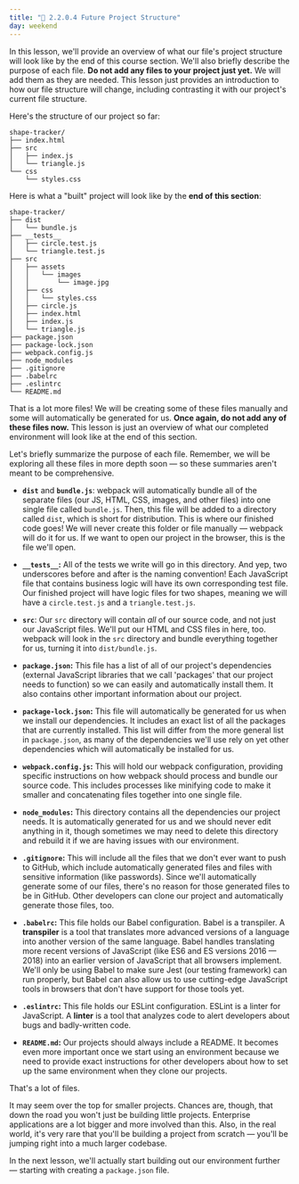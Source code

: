```yaml
---
title: "📓 2.2.0.4 Future Project Structure"
day: weekend
---
```


In this lesson, we'll provide an overview of what our file's project structure will look like by the end of this course section. We'll also briefly describe the purpose of each file. **Do not add any files to your project just yet.** We will add them as they are needed. This lesson just provides an introduction to how our file structure will change, including contrasting it with our project's current file structure.

Here's the structure of our project so far:

```
shape-tracker/
├── index.html
├── src
│   ├── index.js
│   └── triangle.js
└── css
    └── styles.css
```

Here is what a "built" project will look like by the **end of this section**:

```
shape-tracker/
├── dist
│   └── bundle.js
├── __tests__
│   ├── circle.test.js
│   └── triangle.test.js
├── src
│   ├── assets
│   │   └── images  
│   │       └── image.jpg   
│   ├── css
│   │   └── styles.css    
│   ├── circle.js
│   ├── index.html
│   ├── index.js
│   └── triangle.js  
├── package.json
├── package-lock.json
├── webpack.config.js
├── node_modules
├── .gitignore
├── .babelrc
├── .eslintrc
└── README.md
```

That is a lot more files! We will be creating some of these files manually and some will automatically be generated for us. **Once again, do not add any of these files now.** This lesson is just an overview of what our completed environment will look like at the end of this section.

Let's briefly summarize the purpose of each file. Remember, we will be exploring all these files in more depth soon — so these summaries aren't meant to be comprehensive.

* **`dist`** and **`bundle.js`**: webpack will automatically bundle all of the separate files (our JS, HTML, CSS, images, and other files) into one single file called `bundle.js`. Then, this file will be added to a directory called `dist`, which is short for distribution. This is where our finished code goes! We will never create this folder or file manually — webpack will do it for us. If we want to open our project in the browser, this is the file we'll open.

* **`__tests__`:** All of the tests we write will go in this directory. And yep, two underscores before and after is the naming convention! Each JavaScript file that contains business logic will have its own corresponding test file. Our finished project will have logic files for two shapes, meaning we will have a `circle.test.js` and a `triangle.test.js`.

* **`src`**: Our `src` directory will contain _all_ of our source code, and not just our JavaScript files. We'll put our HTML and CSS files in here, too. webpack will look in the `src` directory and bundle everything together for us, turning it into `dist/bundle.js`.

* **`package.json`:** This file has a list of all of our project's dependencies (external JavaScript libraries that we call 'packages' that our project needs to function) so we can easily and automatically install them. It also contains other important information about our project.

* **`package-lock.json`:** This file will automatically be generated for us when we install our dependencies. It includes an exact list of all the packages that are currently installed. This list will differ from the more general list in `package.json`, as many of the dependencies we'll use rely on yet other dependencies which will automatically be installed for us.

* **`webpack.config.js`:** This will hold our webpack configuration, providing specific instructions on how webpack should process and bundle our source code. This includes processes like minifying code to make it smaller and concatenating files together into one single file. 

* **`node_modules`:** This directory contains all the dependencies our project needs. It is automatically generated for us and we should never edit anything in it, though sometimes we may need to delete this directory and rebuild it if we are having issues with our environment.

* **`.gitignore`:** This will include all the files that we don't ever want to push to GitHub, which include automatically generated files and files with sensitive information (like passwords). Since we'll automatically generate some of our files, there's no reason for those generated files to be in GitHub. Other developers can clone our project and automatically generate those files, too.

* **`.babelrc`:** This file holds our Babel configuration. Babel is a transpiler. A **transpiler** is a tool that translates more advanced versions of a language into another version of the same language. Babel handles translating more recent versions of JavaScript (like ES6 and ES versions 2016 — 2018) into an earlier version of JavaScript that all browsers implement. We'll only be using Babel to make sure Jest (our testing framework) can run properly, but Babel can also allow us to use cutting-edge JavaScript tools in browsers that don't have support for those tools yet.

* **`.eslintrc`:** This file holds our ESLint configuration. ESLint is a linter for JavaScript. A **linter** is a tool that analyzes code to alert developers about bugs and badly-written code.

* **`README.md`:** Our projects should always include a README. It becomes even more important once we start using an environment because we need to provide exact instructions for other developers about how to set up the same environment when they clone our projects.

That's a lot of files. 

It may seem over the top for smaller projects. Chances are, though, that down the road you won't just be building little projects. Enterprise applications are a lot bigger and more involved than this. Also, in the real world, it's very rare that you'll be building a project from scratch — you'll be jumping right into a much larger codebase.

In the next lesson, we'll actually start building out our environment further — starting with creating a `package.json` file.
